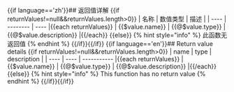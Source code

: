 {{if language=='zh'}}## 返回值详解
{{if returnValues!=null&&returnValues.length>0}}
| 名称 | 数值类型 | 描述 |
| ---- | -------- | ---- |{{each returnValues}}
| {{$value.name}} | {{@$value.type}} | {{@$value.description}} |{{/each}}
{{else}}
{% hint style="info" %}
此函数无返回值
{% endhint %}
{{/if}}{{/if}}
{{if language=='en'}}## Return value details
{{if returnValues!=null&&returnValues.length>0}}
| name | type | description |
| ---- | ---- | ----------- |{{each returnValues}}
| {{$value.name}} | {{@$value.type}} | {{@$value.description}} |{{/each}}
{{else}}
{% hint style="info" %}
This function has no return value
{% endhint %}
{{/if}}{{/if}}